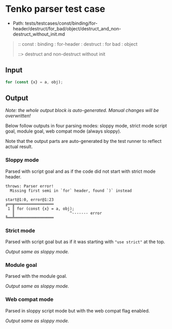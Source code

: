 # Tenko parser test case

- Path: tests/testcases/const/binding/for-header/destruct/for_bad/object/destruct_and_non-destruct_without_init.md

> :: const : binding : for-header : destruct : for bad : object
>
> ::> destruct and non-destruct without init

## Input

`````js
for (const {x} = a, obj);
`````

## Output

_Note: the whole output block is auto-generated. Manual changes will be overwritten!_

Below follow outputs in four parsing modes: sloppy mode, strict mode script goal, module goal, web compat mode (always sloppy).

Note that the output parts are auto-generated by the test runner to reflect actual result.

### Sloppy mode

Parsed with script goal and as if the code did not start with strict mode header.

`````
throws: Parser error!
  Missing first semi in `for` header, found `)` instead

start@1:0, error@1:23
╔══╦═════════════════
 1 ║ for (const {x} = a, obj);
   ║                        ^------- error
╚══╩═════════════════

`````

### Strict mode

Parsed with script goal but as if it was starting with `"use strict"` at the top.

_Output same as sloppy mode._

### Module goal

Parsed with the module goal.

_Output same as sloppy mode._

### Web compat mode

Parsed in sloppy script mode but with the web compat flag enabled.

_Output same as sloppy mode._

